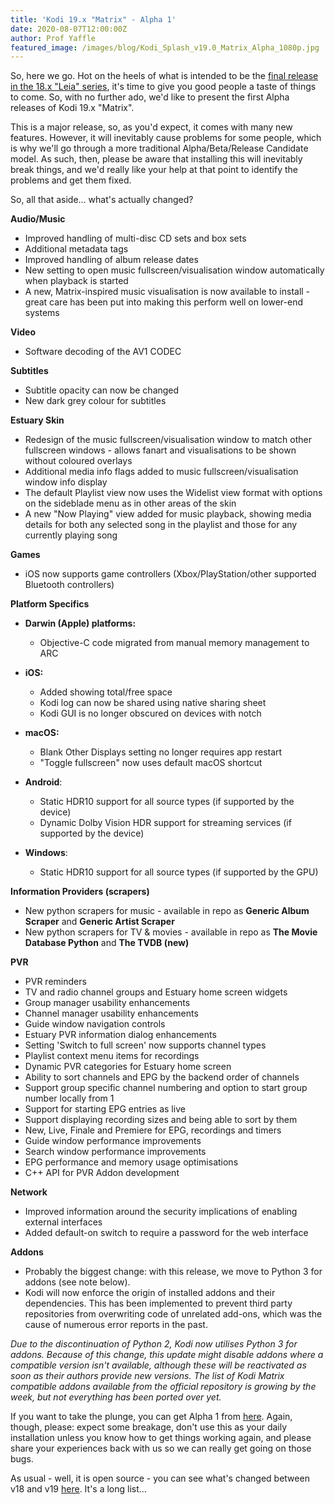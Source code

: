 ```yaml
---
title: 'Kodi 19.x "Matrix" - Alpha 1'
date: 2020-08-07T12:00:00Z
author: Prof Yaffle
featured_image: /images/blog/Kodi_Splash_v19.0_Matrix_Alpha_1080p.jpg
---
```

So, here we go. Hot on the heels of what is intended to be the [final release in the 18.x "Leia" series](https://kodi.tv/article/kodi-leia-188-release), it's time to give you good people a taste of things to come. So, with no further ado, we'd like to present the first Alpha releases of Kodi 19.x "Matrix".

 This is a major release, so, as you'd expect, it comes with many new features. However, it will inevitably cause problems for some people, which is why we'll go through a more traditional Alpha/Beta/Release Candidate model. As such, then, please be aware that installing this will inevitably break things, and we'd really like your help at that point to identify the problems and get them fixed.

 So, all that aside... what's actually changed?

 **Audio/Music**

 
 * Improved handling of multi-disc CD sets and box sets
 * Additional metadata tags
 * Improved handling of album release dates
 * New setting to open music fullscreen/visualisation window automatically when playback is started
 * A new, Matrix-inspired music visualisation is now available to install - great care has been put into making this perform well on lower-end systems
 
 **Video**

 
 * Software decoding of the AV1 CODEC
 
 **Subtitles**

 
 * Subtitle opacity can now be changed
 * New dark grey colour for subtitles
 
 **Estuary Skin**

 
 * Redesign of the music fullscreen/visualisation window to match other fullscreen windows - allows fanart and visualisations to be shown without coloured overlays
 * Additional media info flags added to music fullscreen/visualisation window info display
 * The default Playlist view now uses the Widelist view format with options on the sideblade menu as in other areas of the skin
 * A new "Now Playing" view added for music playback, showing media details for both any selected song in the playlist and those for any currently playing song
 
 **Games**

 
 * iOS now supports game controllers (Xbox/PlayStation/other supported Bluetooth controllers)
 
 **Platform Specifics**

 
 * **Darwin (Apple) platforms:** 
	 + Objective-C code migrated from manual memory management to ARC 
 
 
 * **iOS:** 
	 + Added showing total/free space
	 + Kodi log can now be shared using native sharing sheet
	 + Kodi GUI is no longer obscured on devices with notch 
 
 
 * **macOS:** 
	 + Blank Other Displays setting no longer requires app restart
	 + "Toggle fullscreen" now uses default macOS shortcut 
 
 
 * **Android**: 
	 + Static HDR10 support for all source types (if supported by the device)
	 + Dynamic Dolby Vision HDR support for streaming services (if supported by the device) 
 
 
 * **Windows**: 
	 + Static HDR10 support for all source types (if supported by the GPU) 
 
 **Information Providers (scrapers)**

 
 * New python scrapers for music - available in repo as **Generic Album Scraper** and **Generic Artist Scraper**
 * New python scrapers for TV & movies - available in repo as **The Movie Database Python** and **The TVDB (new)**
 
 **PVR**

 
 * PVR reminders
 * TV and radio channel groups and Estuary home screen widgets
 * Group manager usability enhancements
 * Channel manager usability enhancements
 * Guide window navigation controls
 * Estuary PVR information dialog enhancements
 * Setting 'Switch to full screen' now supports channel types
 * Playlist context menu items for recordings
 * Dynamic PVR categories for Estuary home screen
 * Ability to sort channels and EPG by the backend order of channels
 * Support group specific channel numbering and option to start group number locally from 1
 * Support for starting EPG entries as live
 * Support displaying recording sizes and being able to sort by them
 * New, Live, Finale and Premiere for EPG, recordings and timers
 * Guide window performance improvements
 * Search window performance improvements
 * EPG performance and memory usage optimisations
 * C++ API for PVR Addon development
 
 **Network**

 
 * Improved information around the security implications of enabling external interfaces
 * Added default-on switch to require a password for the web interface
 
 **Addons**

 
 * Probably the biggest change: with this release, we move to Python 3 for addons (see note below).
 * Kodi will now enforce the origin of installed addons and their dependencies. This has been implemented to prevent third party repositories from overwriting code of unrelated add-ons, which was the cause of numerous error reports in the past.
 
 *Due to the discontinuation of Python 2, Kodi now utilises Python 3 for addons. Because of this change, this update might disable addons where a compatible version isn't available, although these will be reactivated as soon as their authors provide new versions. The list of Kodi Matrix compatible addons available from the official repository is growing by the week, but not everything has been ported over yet.*

 

  

 If you want to take the plunge, you can get Alpha 1 from [here](https://mirrors.kodi.tv/snapshots/). Again, though, please: expect some breakage, don't use this as your daily installation unless you know how to get things working again, and please share your experiences back with us so we can really get going on those bugs.

 As usual - well, it is open source - you can see what's changed between v18 and v19 [here](https://github.com/xbmc/xbmc/compare/Leia...19.0a1-Matrix). It's a long list...

 